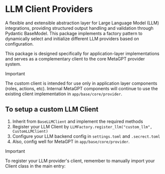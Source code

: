 # LLM Client Providers

A flexible and extensible abstraction layer for Large Language Model (LLM) integrations, providing structured output handling and validation through Pydantic BaseModel. This package implements a factory pattern to dynamically select and initialize different LLM providers based on configuration.

This package is designed specifically for application-layer implementations and serves as a complementary client to the core MetaGPT provider system.


> [!IMPORTANT]
> The custom client is intended for use only in application layer components (roles, actions, etc). Internal MetaGPT components will continue to use the existing client implementation in `app/base/core/provider`.

## To setup a custom LLM Client 
1. Inherit from `BaseLLMClient` and implement the required methods
2. Register your LLM Client by `LLMFactory.register_llm("custom_llm", CustomLLMClient)`
3. Configure your LLM backend config in `settings.toml` and `.secrect.toml`
4. Also, config well for MetaGPT in `app/base/core/provider`.

> [!IMPORTANT]
> To register your LLM provider's client, remember to manually import your Client class in the main entry:
> ```python

```
